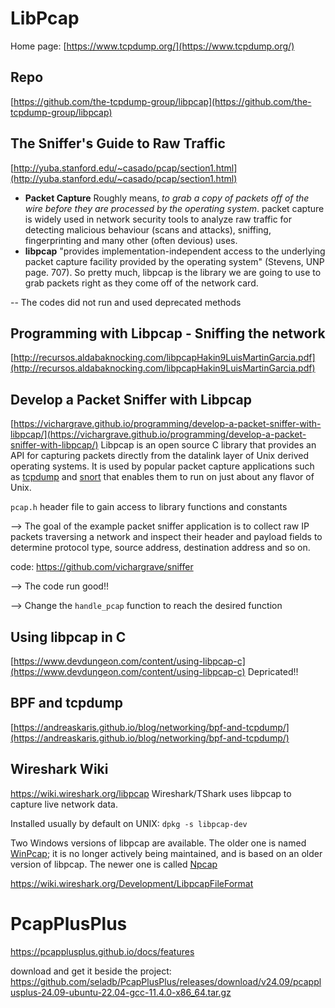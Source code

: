 # LibPcap
Home page: [https://www.tcpdump.org/](https://www.tcpdump.org/)


## Repo
[https://github.com/the-tcpdump-group/libpcap](https://github.com/the-tcpdump-group/libpcap)

## The Sniffer's Guide to Raw Traffic
[http://yuba.stanford.edu/~casado/pcap/section1.html](http://yuba.stanford.edu/~casado/pcap/section1.html)
- **Packet Capture** Roughly means, _to grab a copy of packets off of the wire before they are processed by the operating system_. packet capture is widely used in network security tools to analyze raw traffic for detecting malicious behaviour (scans and attacks), sniffing, fingerprinting and many other (often devious) uses.
- **libpcap** "provides implementation-independent access to the underlying packet capture facility provided by the operating system" (Stevens, UNP page. 707). So pretty much, libpcap is the library we are going to use to grab packets right as they come off of the network card.

-- The codes did not run and used deprecated methods


## Programming with Libpcap   - Sniffing the network
[http://recursos.aldabaknocking.com/libpcapHakin9LuisMartinGarcia.pdf](http://recursos.aldabaknocking.com/libpcapHakin9LuisMartinGarcia.pdf)


## Develop a Packet Sniffer with Libpcap
[https://vichargrave.github.io/programming/develop-a-packet-sniffer-with-libpcap/](https://vichargrave.github.io/programming/develop-a-packet-sniffer-with-libpcap/)
Libpcap is an open source C library that provides an API for capturing packets directly from the datalink layer of Unix derived operating systems. It is used by popular packet capture applications such as [tcpdump](https://www.tcpdump.org) and [snort](https://www.snort.org) that enables them to run on just about any flavor of Unix.

`pcap.h` header file to gain access to library functions and constants  


--> The goal of the example packet sniffer application is to collect raw IP packets traversing a network and inspect their header and payload fields to determine protocol type, source address, destination address and so on.


code: https://github.com/vichargrave/sniffer

--> The code run good!!

--> Change the `handle_pcap` function to reach the desired function

## Using libpcap in C
[https://www.devdungeon.com/content/using-libpcap-c](https://www.devdungeon.com/content/using-libpcap-c)
Depricated!!


## BPF and tcpdump
[https://andreaskaris.github.io/blog/networking/bpf-and-tcpdump/](https://andreaskaris.github.io/blog/networking/bpf-and-tcpdump/)

## Wireshark Wiki
https://wiki.wireshark.org/libpcap
Wireshark/TShark uses libpcap to capture live network data.

Installed usually by default on UNIX: `dpkg -s libpcap-dev`

Two Windows versions of libpcap are available. The older one is named [WinPcap](https://wiki.wireshark.org/WinPcap); it is no longer actively being maintained, and is based on an older version of libpcap. The newer one is called [Npcap](https://nmap.org/npcap/)

https://wiki.wireshark.org/Development/LibpcapFileFormat

# PcapPlusPlus
https://pcapplusplus.github.io/docs/features

download and get it beside the project:
https://github.com/seladb/PcapPlusPlus/releases/download/v24.09/pcapplusplus-24.09-ubuntu-22.04-gcc-11.4.0-x86_64.tar.gz